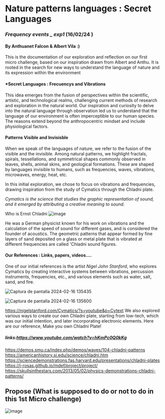 #    Nature patterns languages : Secret Languages
### *Frequency events _ exp1* (16/02/24 )

#### By Anthuanet Falcon & Albert Vila :)

This is the documentation of our exploration and reflection on our first micro challenge, based on our inspiration drawn from Albert and Anthu. It is rooted in the search for new ways to understand the language of nature and its expression within the environment

#### *Secret Languages : Frecuencys and Vibrations 

This idea emerges from the fusion of perspectives within the scientific, artistic, and technological realms, challenging current methods of research and exploration in the natural world. Our inspiration and curiosity to delve into the natural language through observation led us to understand that the language of our environment is often imperceptible to our human species. The reasons extend beyond the anthropocentric mindset and include physiological factors.

#### Patterns Visible and Invisisble
When we speak of the languages of nature, we refer to the fusion of the visible and the invisible. Among natural patterns, we highlight fractals, spirals, tessellations, and symmetrical shapes commonly observed in leaves, shells, animal skins, and geological formations. These are shaped by languages invisible to humans, such as frequencies, waves, vibrations, microwaves, energy, heat, etc.

In this initial exploration, we chose to focus on vibrations and frequencies, drawing inspiration from the study of Cymatics through the Chladni plate.
 
*Cymatics is the science that studies the graphic representation of sound, and it emerged by attributing a creative meaning to sound.*

Who is Ernst Chladni
![image](../Micro-Challenge-MDEF24/recursosMicrochallenge/agua.png)

He was a German physicist known for his work on vibrations and the calculation of the speed of sound for different gases, and is considered the founder of acoustics. The geometric patterns that appear formed by fine layers of sand deposited on a glass or metal plate that is vibrated at different frequencies are called 'Chladni sound figures.


#### Our References : Links, papers, videos....

One of our initial references is the artist *Nigel John Stanford*, who explores Cymatics by creating interactive systems between vibrations, percussion instruments, frequencies, etc., and various elements such as water, salt, sand, and fire.

![Captura de pantalla 2024-02-16 135435](https://hackmd.io/_uploads/BJPrsAhjp.png)

![Captura de pantalla 2024-02-16 135600](https://hackmd.io/_uploads/Hk8tjA2ia.png)



https://nigelstanford.com/Cymatics/?s=youtube&p=Cytext
 We also explored various ways to create our own Chladni plate, starting from low-tech, which was our initial intention, and later incorporating electronic elements. Here are our reference, Make you own Chladni Plate! 
 
 ##### links:https://www.youtube.com/watch?v=hKmPc0Q0kKg
 https://demos.smu.ca/index.php/demos/waves/104-chladni-patterns
https://americanhistory.si.edu/science/chladni.htm
https://sciencedemonstrations.fas.harvard.edu/presentations/chladni-plates  
https://j-rosas.github.io/mdef/project/project/
https://skullsinthestars.com/2013/05/02/physics-demonstrations-chladni-patterns/

## Propose (What is supposed to do or not to do in this 1st Micro challenge)



![image](https://hackmd.io/_uploads/HJ3Zwkpo6.png)



 
